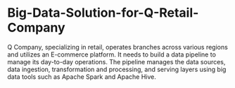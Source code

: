 # Big-Data-Solution-for-Q-Retail-Company
Q Company, specializing in retail, operates branches across various regions and utilizes an E-commerce platform. It needs to build a data pipeline to manage its day-to-day operations. The pipeline manages the data sources, data ingestion, transformation and processing, and serving layers using big data tools such as Apache Spark and Apache Hive.
